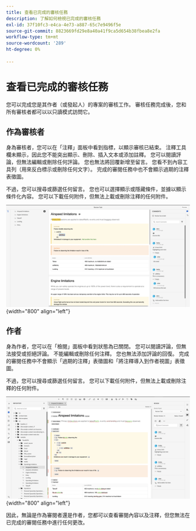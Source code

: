 ```yaml
---
title: 查看已完成的審核任務
description: 了解如何檢視已完成的審核任務
exl-id: 37f10fc3-e4ca-4e73-a887-65c7e9496f5e
source-git-commit: 8823669fd29e8a40a41f9ca5d654b38fbea8e2fa
workflow-type: tm+mt
source-wordcount: '289'
ht-degree: 0%

---
```


# 查看已完成的審核任務

您可以完成您是其作者（或發起人）的專案的審核工作。 審核任務完成後，您和所有審核者都可以以只讀模式訪問它。

## 作為審核者

身為審核者，您可以在「注釋」面板中看到指標，以顯示審核已結束。 注釋工具欄未顯示，因此您不能突出顯示、刪除、插入文本或添加註釋。 您可以閱讀評論，但無法編輯或刪除任何評論。 您也無法將回覆新增至留言。 您看不到內容工具列（用來反白標示或刪除任何文字）。 完成的審閱任務中也不會顯示過期的注釋表徵圖。

不過，您可以搜尋或篩選任何留言。 您也可以選擇顯示或隱藏條件，並據以顯示條件化內容。 您可以下載任何附件，但無法上載或刪除注釋的任何附件。

![](images/complete-task-reviewer.png){width="800" align="left"}


## 作者

身為作者，您可以在「檢閱」面板中看到狀態為已關閉。 您可以閱讀評論，但無法接受或拒絕評論。 不能編輯或刪除任何注釋。 您也無法添加評論的回復。 完成的審閱任務中不會顯示「過期的注釋」表徵圖和「將注釋導入到作者視圖」表徵圖。

不過，您可以搜尋或篩選任何留言。 您可以下載任何附件，但無法上載或刪除注釋的任何附件。

![](images/completed-task-author.png){width="800" align="left"}

因此，無論是作為審閱者還是作者，您都可以查看審閱內容以及注釋，但您無法在已完成的審閱任務中進行任何更改。
